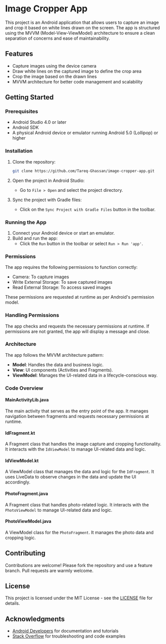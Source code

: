 
# Image Cropper App

This project is an Android application that allows users to capture an image and crop it based on white lines drawn on the screen. The app is structured using the MVVM (Model-View-ViewModel) architecture to ensure a clean separation of concerns and ease of maintainability.

## Features

- Capture images using the device camera
- Draw white lines on the captured image to define the crop area
- Crop the image based on the drawn lines
- MVVM architecture for better code management and scalability

## Getting Started

### Prerequisites

- Android Studio 4.0 or later
- Android SDK
- A physical Android device or emulator running Android 5.0 (Lollipop) or higher

### Installation

1. Clone the repository:
   ```sh
   git clone https://github.com/Tareq-Ghassan/image-cropper-app.git
   ```

2. Open the project in Android Studio:
   - Go to `File > Open` and select the project directory.

3. Sync the project with Gradle files:
   - Click on the `Sync Project with Gradle Files` button in the toolbar.

### Running the App

1. Connect your Android device or start an emulator.
2. Build and run the app:
   - Click the `Run` button in the toolbar or select `Run > Run 'app'`.

### Permissions

The app requires the following permissions to function correctly:

- Camera: To capture images
- Write External Storage: To save captured images
- Read External Storage: To access saved images

These permissions are requested at runtime as per Android's permission model.

### Handling Permissions

The app checks and requests the necessary permissions at runtime. If permissions are not granted, the app will display a message and close.

### Architecture

The app follows the MVVM architecture pattern:

- **Model**: Handles the data and business logic.
- **View**: UI components (Activities and Fragments).
- **ViewModel**: Manages the UI-related data in a lifecycle-conscious way.

### Code Overview

#### MainActivityLib.java

The main activity that serves as the entry point of the app. It manages navigation between fragments and requests necessary permissions at runtime.

#### IdFragment.kt

A Fragment class that handles the image capture and cropping functionality. It interacts with the `IdViewModel` to manage UI-related data and logic.

#### IdViewModel.kt

A ViewModel class that manages the data and logic for the `IdFragment`. It uses LiveData to observe changes in the data and update the UI accordingly.

#### PhotoFragment.java

A Fragment class that handles photo-related logic. It interacts with the `PhotoViewModel` to manage UI-related data and logic.

#### PhotoViewModel.java

A ViewModel class for the `PhotoFragment`. It manages the photo data and cropping logic.

## Contributing

Contributions are welcome! Please fork the repository and use a feature branch. Pull requests are warmly welcome.

## License

This project is licensed under the MIT License - see the [LICENSE](LICENSE) file for details.

## Acknowledgments

- [Android Developers](https://developer.android.com/) for documentation and tutorials
- [Stack Overflow](https://stackoverflow.com/) for troubleshooting and code examples
